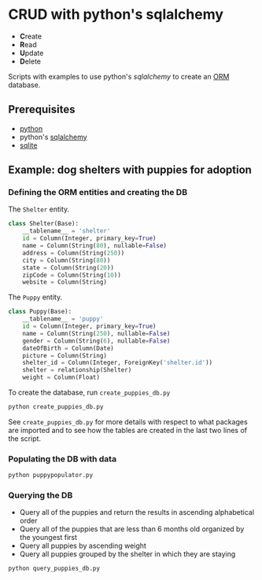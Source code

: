 # CRUD with python's sqlalchemy

* **C**reate
* **R**ead
* **U**pdate
* **D**elete

Scripts with examples to use python's *sqlalchemy* to create an [ORM][1] database.

## Prerequisites

* [python][2]
* python's [sqlalchemy][3]
* [sqlite][4]

## Example: dog shelters with puppies for adoption

### Defining the ORM entities and creating the DB

The `Shelter` entity.

```python
class Shelter(Base):
    __tablename__ = 'shelter'
    id = Column(Integer, primary_key=True)
    name = Column(String(80), nullable=False)
    address = Column(String(250))
    city = Column(String(80))
    state = Column(String(20))
    zipCode = Column(String(10))
    website = Column(String)
```

The `Puppy` entity.

```python
class Puppy(Base):
    __tablename__ = 'puppy'
    id = Column(Integer, primary_key=True)
    name = Column(String(250), nullable=False)
    gender = Column(String(6), nullable=False)
    dateOfBirth = Column(Date)
    picture = Column(String)
    shelter_id = Column(Integer, ForeignKey('shelter.id'))
    shelter = relationship(Shelter)
    weight = Column(Float)
```

To create the database, run `create_puppies_db.py`

```bash
python create_puppies_db.py
```

See `create_puppies_db.py` for more details with respect to what packages are
imported and to see how the tables are created in the last two lines of the script.

### Populating the DB with data

```bash
python puppypopulator.py
```

### Querying the DB

* Query all of the puppies and return the results in ascending alphabetical order
* Query all of the puppies that are less than 6 months old organized by the youngest
  first
* Query all puppies by ascending weight
* Query all puppies grouped by the shelter in which they are staying

```bash
python query_puppies_db.py
```
[1]: https://en.wikipedia.org/wiki/Object-relational_mapping
[2]: https://www.python.org/downloads/
[3]: https://www.sqlalchemy.org/
[4]: https://www.sqlite.org/
